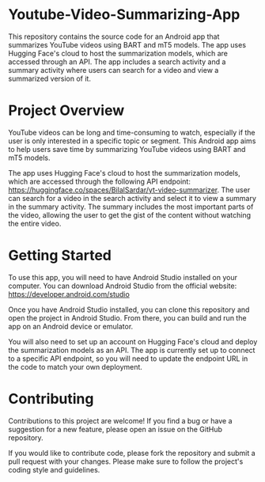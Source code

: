 # Youtube-Video-Summarizing-App
This repository contains the source code for an Android app that summarizes YouTube videos using BART and mT5 models. The app uses Hugging Face's cloud to host the summarization models, which are accessed through an API. The app includes a search activity and a summary activity where users can search for a video and view a summarized version of it.

# Project Overview
YouTube videos can be long and time-consuming to watch, especially if the user is only interested in a specific topic or segment. This Android app aims to help users save time by summarizing YouTube videos using BART and mT5 models.

The app uses Hugging Face's cloud to host the summarization models, which are accessed through the following API endpoint: https://huggingface.co/spaces/BilalSardar/yt-video-summarizer. The user can search for a video in the search activity and select it to view a summary in the summary activity. The summary includes the most important parts of the video, allowing the user to get the gist of the content without watching the entire video.

# Getting Started
To use this app, you will need to have Android Studio installed on your computer. You can download Android Studio from the official website: https://developer.android.com/studio

Once you have Android Studio installed, you can clone this repository and open the project in Android Studio. From there, you can build and run the app on an Android device or emulator.

You will also need to set up an account on Hugging Face's cloud and deploy the summarization models as an API. The app is currently set up to connect to a specific API endpoint, so you will need to update the endpoint URL in the code to match your own deployment.

# Contributing
Contributions to this project are welcome! If you find a bug or have a suggestion for a new feature, please open an issue on the GitHub repository.

If you would like to contribute code, please fork the repository and submit a pull request with your changes. Please make sure to follow the project's coding style and guidelines.

